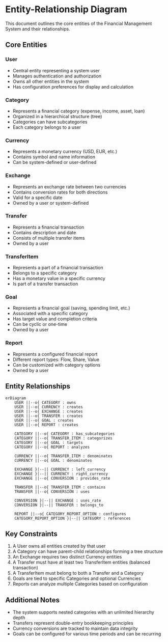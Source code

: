 # Entity-Relationship Diagram

This document outlines the core entities of the Financial Management System and their relationships.

## Core Entities

### User
- Central entity representing a system user
- Manages authentication and authorization
- Owns all other entities in the system
- Has configuration preferences for display and calculation

### Category
- Represents a financial category (expense, income, asset, loan)
- Organized in a hierarchical structure (tree)
- Categories can have subcategories
- Each category belongs to a user

### Currency
- Represents a monetary currency (USD, EUR, etc.)
- Contains symbol and name information
- Can be system-defined or user-defined

### Exchange
- Represents an exchange rate between two currencies
- Contains conversion rates for both directions
- Valid for a specific date
- Owned by a user or system-defined

### Transfer
- Represents a financial transaction
- Contains description and date
- Consists of multiple transfer items
- Owned by a user

### TransferItem
- Represents a part of a financial transaction
- Belongs to a specific category
- Has a monetary value in a specific currency
- Is part of a transfer transaction

### Goal
- Represents a financial goal (saving, spending limit, etc.)
- Associated with a specific category
- Has target value and completion criteria
- Can be cyclic or one-time
- Owned by a user

### Report
- Represents a configured financial report
- Different report types: Flow, Share, Value
- Can be customized with category options
- Owned by a user

## Entity Relationships

```mermaid
erDiagram
    USER ||--o{ CATEGORY : owns
    USER ||--o{ CURRENCY : creates
    USER ||--o{ EXCHANGE : creates
    USER ||--o{ TRANSFER : creates
    USER ||--o{ GOAL : creates
    USER ||--o{ REPORT : creates
    
    CATEGORY ||--o{ CATEGORY : has_subcategories
    CATEGORY ||--o{ TRANSFER_ITEM : categorizes
    CATEGORY ||--o{ GOAL : targets
    CATEGORY ||--o{ REPORT : analyzes
    
    CURRENCY ||--o{ TRANSFER_ITEM : denominates
    CURRENCY ||--o{ GOAL : denominates
    
    EXCHANGE }|--|| CURRENCY : left_currency
    EXCHANGE }|--|| CURRENCY : right_currency
    EXCHANGE ||--o{ CONVERSION : provides_rate
    
    TRANSFER ||--o{ TRANSFER_ITEM : contains
    TRANSFER ||--o{ CONVERSION : uses
    
    CONVERSION }|--|| EXCHANGE : uses_rate
    CONVERSION }|--|| TRANSFER : belongs_to
    
    REPORT ||--o{ CATEGORY_REPORT_OPTION : configures
    CATEGORY_REPORT_OPTION }|--|| CATEGORY : references
```

## Key Constraints

1. A User owns all entities created by that user
2. A Category can have parent-child relationships forming a tree structure
3. An Exchange requires two distinct Currency entities
4. A Transfer must have at least two TransferItem entities (balanced transaction)
5. A TransferItem must belong to both a Transfer and a Category
6. Goals are tied to specific Categories and optional Currencies
7. Reports can analyze multiple Categories based on configuration

## Additional Notes

- The system supports nested categories with an unlimited hierarchy depth
- Transfers represent double-entry bookkeeping principles
- Currency conversions are tracked to maintain data integrity
- Goals can be configured for various time periods and can be recurring
